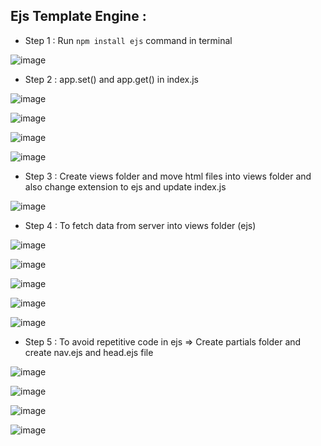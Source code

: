 ## Ejs Template Engine :
- Step 1 : Run `npm install ejs` command in terminal

![image](https://user-images.githubusercontent.com/86548591/158076838-78bfc1b7-260f-4dda-a1fc-6cdf29f54e8d.png)

- Step 2 : app.set() and app.get() in index.js

![image](https://user-images.githubusercontent.com/86548591/158077100-d4fabfde-be9b-49cc-b605-82a1546920a3.png)

![image](https://user-images.githubusercontent.com/86548591/158077241-dd3d5be4-38f1-4507-bead-0a7760b4af1b.png)

![image](https://user-images.githubusercontent.com/86548591/158078110-8c9df2a3-668a-4ee4-a23f-bcf3523a171d.png)

![image](https://user-images.githubusercontent.com/86548591/158078114-185183b8-8a71-44b3-812f-208354ddbdd3.png)

- Step 3 : Create views folder and move html files into views folder and also change extension to ejs and update index.js

![image](https://user-images.githubusercontent.com/86548591/158078488-a29946d8-1eb7-42b8-813a-52b4ca9cc0dd.png)

- Step 4 : To fetch data from server into views folder (ejs)

![image](https://user-images.githubusercontent.com/86548591/158078834-66f9dfff-e4fa-44d0-8a6c-4b546e21f29b.png)

![image](https://user-images.githubusercontent.com/86548591/158078843-70056fb7-80f7-4758-8d1d-d706ed63e55d.png)

![image](https://user-images.githubusercontent.com/86548591/158078856-17afa072-735a-407d-a9a0-ccec8ce9c48c.png)

![image](https://user-images.githubusercontent.com/86548591/158078925-1ecc7a48-fbea-4260-9787-ff32366b2751.png)

![image](https://user-images.githubusercontent.com/86548591/158078935-7da6938f-7f2b-46ed-aec6-1c87417215b1.png)

- Step 5 : To avoid repetitive code in ejs => Create partials folder and create nav.ejs and head.ejs file 

![image](https://user-images.githubusercontent.com/86548591/158079319-70f23c95-1256-4128-a55a-a14cc752451a.png)

![image](https://user-images.githubusercontent.com/86548591/158079321-e40905dc-d1ed-4aad-b32e-bd2fadba1a89.png)

![image](https://user-images.githubusercontent.com/86548591/158079332-95a45571-a7c6-4802-b6e2-890cd6935c62.png)

![image](https://user-images.githubusercontent.com/86548591/158079341-9444ebd1-1f4e-44e2-9300-e7c610bb19eb.png)
